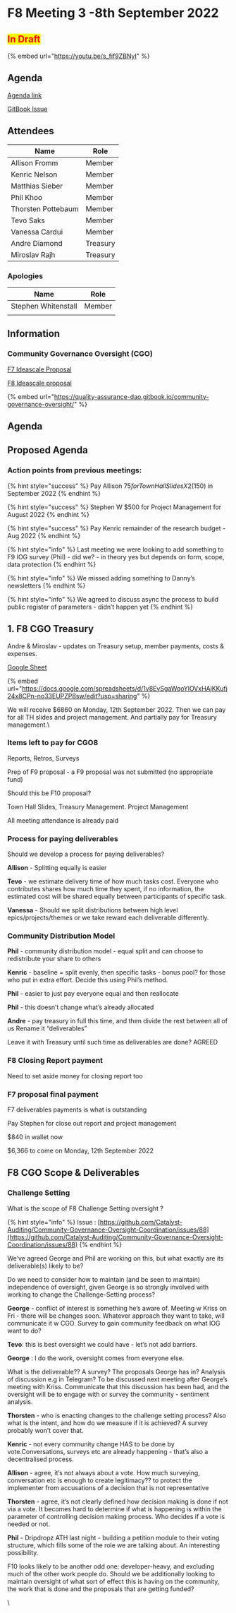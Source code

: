 # F8 Meeting 3 -8th September 2022

## <mark style="color:red;">In Draft</mark>

{% embed url="https://youtu.be/s_fif9ZBNyI" %}

## Agenda

[Agenda link](https://docs.google.com/document/d/1M6lE6lgwWqPpqFBmABqGOaWfLcEbFfssU\_S-1j\_vA9A/edit?usp=sharing)&#x20;

[GitBook Issue](https://github.com/Catalyst-Auditing/Community-Governance-Oversight-Coordination/issues/106)

## Attendees

| Name               | Role     |
| ------------------ | -------- |
| Allison Fromm      | Member   |
| Kenric Nelson      | Member   |
| Matthias Sieber    | Member   |
| Phil Khoo          | Member   |
| Thorsten Pottebaum | Member   |
| Tevo Saks          | Member   |
| Vanessa Cardui     | Member   |
| Andre Diamond      | Treasury |
| Miroslav Rajh      | Treasury |

### Apologies

| Name                | Role   |
| ------------------- | ------ |
| Stephen Whitenstall | Member |
|                     |        |

## Information

### Community Governance Oversight (CGO)

[F7 Ideascale Proposal](https://cardano.ideascale.com/c/idea/383517)

[F8 Ideascale proposal](https://cardano.ideascale.com/c/idea/398225)

{% embed url="https://quality-assurance-dao.gitbook.io/community-governance-oversight/" %}

## Agenda

## Proposed Agenda <a href="#docs-internal-guid-c33d3c76-7fff-1b87-a100-a158d4f0612c" id="docs-internal-guid-c33d3c76-7fff-1b87-a100-a158d4f0612c"></a>

### Action points from previous meetings:

{% hint style="success" %}
Pay Allison $75 for Town Hall Slides X 2 ($150) in September 2022
{% endhint %}

{% hint style="success" %}
Stephen W $500 for Project Management for August 2022
{% endhint %}

{% hint style="success" %}
Pay Kenric remainder of the research budget - Aug 2022
{% endhint %}

{% hint style="info" %}
Last meeting we were looking to add something  to F9 IOG survey (Phil) - did we? - in theory yes but depends on form, scope, data protection
{% endhint %}

{% hint style="info" %}
We missed adding something to Danny’s newsletters
{% endhint %}

{% hint style="info" %}
We agreed to discuss async the process to build public register of parameters - didn’t happen yet&#x20;
{% endhint %}

## 1. F8 CGO Treasury

Andre & Miroslav - updates on Treasury setup, member payments, costs & expenses.

[Google Sheet](https://docs.google.com/spreadsheets/d/1v8EySgaWqoYlOVxHAjKKufj24x8CPn-no33EUPZP8sw/edit?usp=sharing)

{% embed url="https://docs.google.com/spreadsheets/d/1v8EySgaWqoYlOVxHAjKKufj24x8CPn-no33EUPZP8sw/edit?usp=sharing" %}

We will receive $6860 on Monday, 12th September 2022. Then we can pay for all TH slides and project management. And partially pay for Treasury management.\


### Items left to pay for CGO8

Reports, Retros, Surveys

Prep of F9 proposal - a F9 proposal was not submitted (no appropriate fund)

Should this be F10 proposal?

Town Hall Slides, Treasury Management. Project Management

All meeting attendance is already paid

### Process for paying deliverables

Should we develop a process for paying deliverables?&#x20;

**Allison** - Splitting equally is easier

**Tevo** - we estimate delivery time of how much tasks cost. Everyone who contributes shares how much time they spent, if no information, the estimated cost will be shared equally between participants of specific task.

**Vanessa** - Should we split distributions between high level epics/projects/themes or we take reward each deliverable differently.

### Community Distribution Model

**Phil** - community distribution model - equal split and can choose to redistribute your share to others

**Kenric** - baseline = split evenly, then specific tasks - bonus pool? for those who put in extra effort. Decide this using Phil’s method.

**Phil** - easier to just pay everyone equal and then reallocate

**Phil** - this doesn’t change what’s already allocated

**Andre** - pay treasury in full this time, and then divide the rest between all of us Rename it “deliverables”

Leave it with Treasury until such time as deliverables are done? AGREED

### F8 Closing Report  payment

Need to set aside money for closing report too

### F7 proposal final payment&#x20;

F7 deliverables payments is what is outstanding

Pay Stephen for close out report and project management

$840 in wallet now

$6,366 to come on Monday, 12th September 2022



## F8 CGO Scope & Deliverables

### Challenge Setting

What is the scope of F8 Challenge Setting oversight ?

{% hint style="info" %}
Issue : [https://github.com/Catalyst-Auditing/Community-Governance-Oversight-Coordination/issues/88](https://github.com/Catalyst-Auditing/Community-Governance-Oversight-Coordination/issues/88)
{% endhint %}

We’ve agreed George and Phil are working on this, but what exactly are its deliverable(s) likely to be?

Do we need to consider how to maintain (and be seen to maintain) independence of oversight, given George is so strongly involved with working to change the Challenge-Setting process?&#x20;

**George** - conflict of interest is something he’s aware of. Meeting w Kriss on Fri - there will be changes soon. Whatever approach they want to take, will communicate it w CGO. Survey to gain community feedback on what IOG want to do?&#x20;

**Tevo**: this is best oversight we could have - let’s not add barriers.&#x20;

**George** : I do the work, oversight comes from everyone else.

What is the deliverable?? A survey? The proposals George has in? Analysis of discussion e.g in Telegram? To be discussed next meeting after George’s meeting with Kriss. Communicate that this discussion has been had, and the oversight will be to engage with or survey the community - sentiment analysis.

**Thorsten** - who is enacting changes to the challenge setting process? Also what is the intent, and how do we measure if it is achieved? A survey probably won’t cover that.

**Kenric** - not every community change HAS to be done by vote.Conversations, surveys etc are already happening - that’s also a decentralised process.

**Allison** - agree, it’s not always about a vote. How much surveying, conversation etc is enough to create legitimacy?? to protect the implementer from accusations of a decision that is not representative

**Thorsten** - agree, it’s not clearly defined how decision making is done if not via a vote. It becomes hard to determine if what is happening is within the parameter of controlling decision making process. Who decides if a vote is needed or not.

**Phil** - Dripdropz ATH last night - building a petition module to their voting structure, which fills some of the role we are talking about. An interesting possibility.

F10 looks likely to be another odd one: developer-heavy, and excluding much of the other work people do. Should we be additionally looking to maintain oversight of what sort of effect this is having on the community, the work that is done and the proposals that are getting funded?

\
